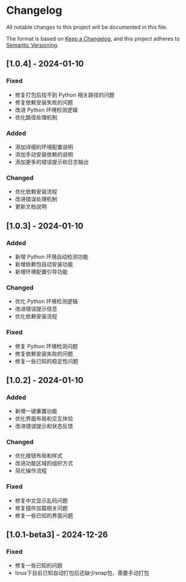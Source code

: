 # Changelog

All notable changes to this project will be documented in this file.

The format is based on [Keep a Changelog](https://keepachangelog.com/en/1.0.0/),
and this project adheres to [Semantic Versioning](https://semver.org/spec/v2.0.0.html).

## [1.0.4] - 2024-01-10

### Fixed
- 修复打包后找不到 Python 相关路径的问题
- 修复依赖安装失败的问题
- 改进 Python 环境检测逻辑
- 优化路径处理机制

### Added
- 添加详细的环境配置说明
- 添加手动安装依赖的说明
- 添加更多的错误提示和日志输出

### Changed
- 优化依赖安装流程
- 改进错误处理机制
- 更新文档说明

## [1.0.3] - 2024-01-10

### Added
- 新增 Python 环境自动检测功能
- 新增依赖包自动安装功能
- 新增环境配置引导功能

### Changed
- 优化 Python 环境检测逻辑
- 改进错误提示信息
- 优化依赖安装流程

### Fixed
- 修复 Python 环境检测问题
- 修复依赖安装失败的问题
- 修复一些已知的稳定性问题

## [1.0.2] - 2024-01-10

### Added
- 新增一键重置功能
- 优化界面布局和交互体验
- 改进错误提示和状态反馈

### Changed
- 优化按钮布局和样式
- 改进功能区域的组织方式
- 简化操作流程

### Fixed
- 修复中文显示乱码问题
- 修复插件加载相关问题
- 修复一些已知的界面问题

## [1.0.1-beta3] - 2024-12-26

### Fixed
- 修复一些已知的问题
- linux下目前已知自动打包后还缺少snap包，需要手动打包